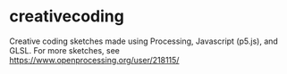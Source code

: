 # creativecoding
Creative coding sketches made using Processing, Javascript (p5.js), and GLSL. For more sketches, see https://www.openprocessing.org/user/218115/
